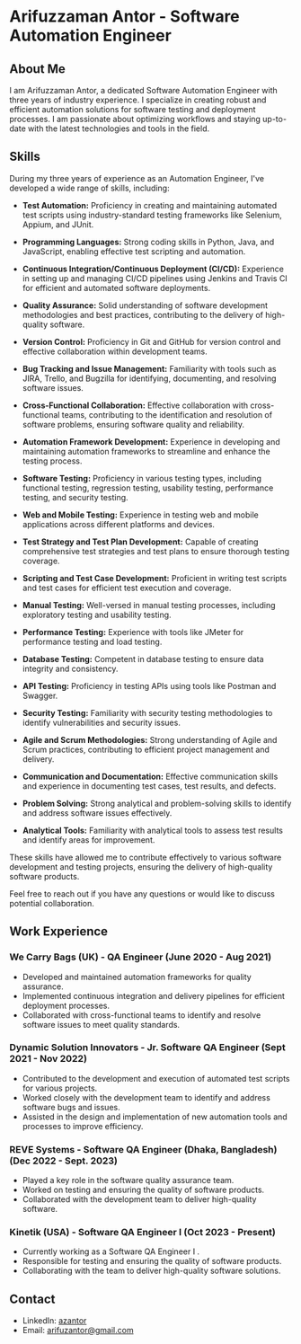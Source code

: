 # Arifuzzaman Antor - Software Automation Engineer

## About Me

I am Arifuzzaman Antor, a dedicated Software Automation Engineer with three years of industry experience. I specialize in creating robust and efficient automation solutions for software testing and deployment processes. I am passionate about optimizing workflows and staying up-to-date with the latest technologies and tools in the field.

## Skills

During my three years of experience as an Automation Engineer, I've developed a wide range of skills, including:

- **Test Automation:** Proficiency in creating and maintaining automated test scripts using industry-standard testing frameworks like Selenium, Appium, and JUnit.

- **Programming Languages:** Strong coding skills in Python, Java, and JavaScript, enabling effective test scripting and automation.

- **Continuous Integration/Continuous Deployment (CI/CD):** Experience in setting up and managing CI/CD pipelines using Jenkins and Travis CI for efficient and automated software deployments.

- **Quality Assurance:** Solid understanding of software development methodologies and best practices, contributing to the delivery of high-quality software.

- **Version Control:** Proficiency in Git and GitHub for version control and effective collaboration within development teams.

- **Bug Tracking and Issue Management:** Familiarity with tools such as JIRA, Trello, and Bugzilla for identifying, documenting, and resolving software issues.

- **Cross-Functional Collaboration:** Effective collaboration with cross-functional teams, contributing to the identification and resolution of software problems, ensuring software quality and reliability.

- **Automation Framework Development:** Experience in developing and maintaining automation frameworks to streamline and enhance the testing process.

- **Software Testing:** Proficiency in various testing types, including functional testing, regression testing, usability testing, performance testing, and security testing.

- **Web and Mobile Testing:** Experience in testing web and mobile applications across different platforms and devices.

- **Test Strategy and Test Plan Development:** Capable of creating comprehensive test strategies and test plans to ensure thorough testing coverage.

- **Scripting and Test Case Development:** Proficient in writing test scripts and test cases for efficient test execution and coverage.

- **Manual Testing:** Well-versed in manual testing processes, including exploratory testing and usability testing.

- **Performance Testing:** Experience with tools like JMeter for performance testing and load testing.

- **Database Testing:** Competent in database testing to ensure data integrity and consistency.

- **API Testing:** Proficiency in testing APIs using tools like Postman and Swagger.

- **Security Testing:** Familiarity with security testing methodologies to identify vulnerabilities and security issues.

- **Agile and Scrum Methodologies:** Strong understanding of Agile and Scrum practices, contributing to efficient project management and delivery.

- **Communication and Documentation:** Effective communication skills and experience in documenting test cases, test results, and defects.

- **Problem Solving:** Strong analytical and problem-solving skills to identify and address software issues effectively.

- **Analytical Tools:** Familiarity with analytical tools to assess test results and identify areas for improvement.

These skills have allowed me to contribute effectively to various software development and testing projects, ensuring the delivery of high-quality software products.

Feel free to reach out if you have any questions or would like to discuss potential collaboration.



## Work Experience

### We Carry Bags (UK) - QA Engineer (June 2020 - Aug 2021)
- Developed and maintained automation frameworks for quality assurance.
- Implemented continuous integration and delivery pipelines for efficient deployment processes.
- Collaborated with cross-functional teams to identify and resolve software issues to meet quality standards.

### Dynamic Solution Innovators - Jr. Software QA Engineer (Sept 2021 - Nov 2022)
- Contributed to the development and execution of automated test scripts for various projects.
- Worked closely with the development team to identify and address software bugs and issues.
- Assisted in the design and implementation of new automation tools and processes to improve efficiency.

### REVE Systems - Software QA Engineer (Dhaka, Bangladesh) (Dec 2022 - Sept. 2023)
- Played a key role in the software quality assurance team.
- Worked on testing and ensuring the quality of software products.
- Collaborated with the development team to deliver high-quality software.

### Kinetik (USA) - Software QA Engineer I (Oct 2023 - Present)
- Currently working as a Software QA Engineer I .
- Responsible for testing and ensuring the quality of software products.
- Collaborating with the team to deliver high-quality software solutions.

## Contact

- LinkedIn: [azantor](https://www.linkedin.com/in/azantor)
- Email: [arifuzantor@gmail.com](mailto:arifuzantor@example.com)
